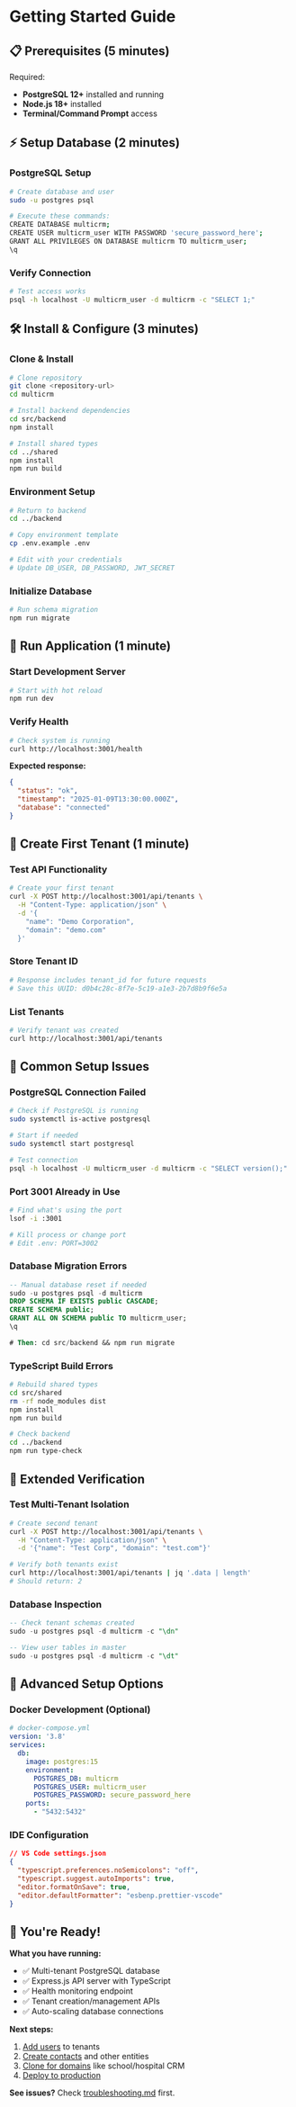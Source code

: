 # Getting Started Guide

## 📋 Prerequisites (5 minutes)

Required:
- **PostgreSQL 12+** installed and running
- **Node.js 18+** installed
- **Terminal/Command Prompt** access

## ⚡ Setup Database (2 minutes)

### PostgreSQL Setup
```bash
# Create database and user
sudo -u postgres psql

# Execute these commands:
CREATE DATABASE multicrm;
CREATE USER multicrm_user WITH PASSWORD 'secure_password_here';
GRANT ALL PRIVILEGES ON DATABASE multicrm TO multicrm_user;
\q
```

### Verify Connection
```bash
# Test access works
psql -h localhost -U multicrm_user -d multicrm -c "SELECT 1;"
```

## 🛠️ Install & Configure (3 minutes)

### Clone & Install
```bash
# Clone repository
git clone <repository-url>
cd multicrm

# Install backend dependencies
cd src/backend
npm install

# Install shared types
cd ../shared
npm install
npm run build
```

### Environment Setup
```bash
# Return to backend
cd ../backend

# Copy environment template
cp .env.example .env

# Edit with your credentials
# Update DB_USER, DB_PASSWORD, JWT_SECRET
```

### Initialize Database
```bash
# Run schema migration
npm run migrate
```

## 🚀 Run Application (1 minute)

### Start Development Server
```bash
# Start with hot reload
npm run dev
```

### Verify Health
```bash
# Check system is running
curl http://localhost:3001/health
```

**Expected response:**
```json
{
  "status": "ok",
  "timestamp": "2025-01-09T13:30:00.000Z",
  "database": "connected"
}
```

## 🎯 Create First Tenant (1 minute)

### Test API Functionality
```bash
# Create your first tenant
curl -X POST http://localhost:3001/api/tenants \
  -H "Content-Type: application/json" \
  -d '{
    "name": "Demo Corporation",
    "domain": "demo.com"
  }'
```

### Store Tenant ID
```bash
# Response includes tenant_id for future requests
# Save this UUID: d0b4c28c-8f7e-5c19-a1e3-2b7d8b9f6e5a
```

### List Tenants
```bash
# Verify tenant was created
curl http://localhost:3001/api/tenants
```

## 🔧 Common Setup Issues

### PostgreSQL Connection Failed
```bash
# Check if PostgreSQL is running
sudo systemctl is-active postgresql

# Start if needed
sudo systemctl start postgresql

# Test connection
psql -h localhost -U multicrm_user -d multicrm -c "SELECT version();"
```

### Port 3001 Already in Use
```bash
# Find what's using the port
lsof -i :3001

# Kill process or change port
# Edit .env: PORT=3002
```

### Database Migration Errors
```sql
-- Manual database reset if needed
sudo -u postgres psql -d multicrm
DROP SCHEMA IF EXISTS public CASCADE;
CREATE SCHEMA public;
GRANT ALL ON SCHEMA public TO multicrm_user;
\q

# Then: cd src/backend && npm run migrate
```

### TypeScript Build Errors
```bash
# Rebuild shared types
cd src/shared
rm -rf node_modules dist
npm install
npm run build

# Check backend
cd ../backend
npm run type-check
```

## 🧪 Extended Verification

### Test Multi-Tenant Isolation
```bash
# Create second tenant
curl -X POST http://localhost:3001/api/tenants \
  -H "Content-Type: application/json" \
  -d '{"name": "Test Corp", "domain": "test.com"}'

# Verify both tenants exist
curl http://localhost:3001/api/tenants | jq '.data | length'
# Should return: 2
```

### Database Inspection
```sql
-- Check tenant schemas created
sudo -u postgres psql -d multicrm -c "\dn"

-- View user tables in master
sudo -u postgres psql -d multicrm -c "\dt"
```

## 📱 Advanced Setup Options

### Docker Development (Optional)
```yaml
# docker-compose.yml
version: '3.8'
services:
  db:
    image: postgres:15
    environment:
      POSTGRES_DB: multicrm
      POSTGRES_USER: multicrm_user
      POSTGRES_PASSWORD: secure_password_here
    ports:
      - "5432:5432"
```

### IDE Configuration
```json
// VS Code settings.json
{
  "typescript.preferences.noSemicolons": "off",
  "typescript.suggest.autoImports": true,
  "editor.formatOnSave": true,
  "editor.defaultFormatter": "esbenp.prettier-vscode"
}
```

## 🎉 You're Ready!

**What you have running:**
- ✅ Multi-tenant PostgreSQL database
- ✅ Express.js API server with TypeScript
- ✅ Health monitoring endpoint
- ✅ Tenant creation/management APIs
- ✅ Auto-scaling database connections

**Next steps:**
1. [Add users](api-reference.md) to tenants
2. [Create contacts](api-reference.md) and other entities  
3. [Clone for domains](domain-adaptation.md) like school/hospital CRM
4. [Deploy to production](deployment.md)

**See issues?** Check [troubleshooting.md](troubleshooting.md) first.
